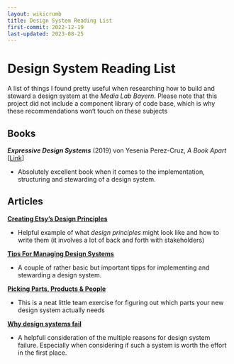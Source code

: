 ```yaml
---
layout: wikicrumb 
title: Design System Reading List
first-commit: 2022-12-19
last-updated: 2023-08-25
---
```


# Design System Reading List
A list of things I found pretty useful when researching how to build and steward a design system at the *Media Lab Bayern*. Please note that this project did not include a component library of code base, which is why these recommendations won‘t touch on these subjects

## Books

***Expressive Design Systems*** (2019) von Yesenia Perez-Cruz, *A Book Apart* [[Link](https://abookapart.com/products/expressive-design-systems)]

- Absolutely excellent book when it comes to the implementation, structuring and stewarding of a design system.

## Articles
**[Creating Etsy’s Design Principles](https://medium.com/etsy-design/creating-etsys-design-principles-4faf31914be3)**
- Helpful example of what *design principles* might look like and how to write them (it involves a lot of back and forth with stakeholders)

**[Tips For Managing Design Systems](https://www.smashingmagazine.com/2019/05/tips-managing-design-systems/)**
- A couple of rather basic but important tipps for implementing and stewarding a design system.

**[Picking Parts, Products & People](https://medium.com/eightshapes-llc/picking-parts-products-people-a06721e81742)**
- This is a neat little team exercise for figuring out which parts your new design system actually needs

**[Why design systems fail](https://designinginward.medium.com/why-design-systems-fail-e6748ce5672)**
- A helpfull consideration of the multiple reasons for design system failure. Especially when considering if such a system is worth the effort in the first place.